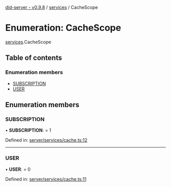 [did-server - v0.9.8](../README.md) / [services](../modules/services.md) / CacheScope

# Enumeration: CacheScope

[services](../modules/services.md).CacheScope

## Table of contents

### Enumeration members

- [SUBSCRIPTION](services.cachescope.md#subscription)
- [USER](services.cachescope.md#user)

## Enumeration members

### SUBSCRIPTION

• **SUBSCRIPTION**: = 1

Defined in: [server/services/cache.ts:12](https://github.com/Puzzlepart/did/blob/dev/server/services/cache.ts#L12)

___

### USER

• **USER**: = 0

Defined in: [server/services/cache.ts:11](https://github.com/Puzzlepart/did/blob/dev/server/services/cache.ts#L11)
